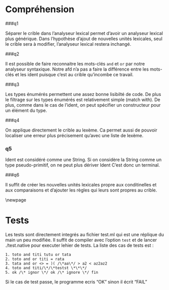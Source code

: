 Compréhension
=============

###q1

Séparer le crible dans l’analyseur lexical permet d’avoir un analyseur lexical plus générique.
Dans l’hypothèse d’ajout de nouvelles unités lexicales, seul le crible sera à modifier, l’analyseur lexical restera inchangé.

###q2

Il est possible de faire reconnaitre les mots-clés `and` et `or` par notre analyseur syntaxique. Notre afd n’a pas a faire
la différence entre les mots-clés et les ident puisque c’est au crible qu’incombe ce travail.

###q3

Les types énumérés permettent une assez bonne lisibilté de code. De plus le filtrage sur les types énumérés est relativement
simple (match with). De plus, comme dans le cas de l’ident, on peut spécifier un constructeur pour un élément du type.

###q4

On applique directement le crible au lexème. Ca permet aussi de pouvoir localiser une erreur plus précisement qu’avec une liste de lexème.

### q5

Ident est considéré comme une String. Si on considère la String comme un type pseudo-primitif, on ne peut plus dériver Ident
C’est donc un terminal.

###q6

Il suffit de créer les nouvelles unités lexicales propre aux conditinelles et aux comparaisons et d’ajouter les règles qui leurs sont
propres au crible.

\newpage

Tests
=====

Les tests sont directement integrés au fichier test.ml qui est une réplique du main un peu modifiée.
Il suffit de compiler avec l’option ```test``` et de lancer ./test.native pour executer lehier de tests.
La liste des cas de tests est :

    1. toto and titi tutu or tata
    2. toto and or titi = rata
    3. tata and or <> = )( /\*aa\*/ > a2 < az2az2
    4. toto and titi/\*/\*testst \*\*\*/
    5. ok /\* ignor \*/ ok /\* ignore \*/ fin

Si le cas de test passe, le programme ecris “OK” sinon il écrit “FAIL”
